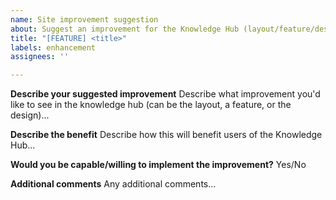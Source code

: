 ```yaml
---
name: Site improvement suggestion
about: Suggest an improvement for the Knowledge Hub (layout/feature/design).
title: "[FEATURE] <title>"
labels: enhancement
assignees: ''

---
```


**Describe your suggested improvement**
Describe what improvement you'd like to see in the knowledge hub (can be the layout, a feature, or the design)...

**Describe the benefit**
Describe how this will benefit users of the Knowledge Hub...

**Would you be capable/willing to implement the improvement?**
Yes/No

**Additional comments**
Any additional comments...
